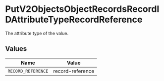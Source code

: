 # PutV2ObjectsObjectRecordsRecordIDAttributeTypeRecordReference

The attribute type of the value.


## Values

| Name               | Value              |
| ------------------ | ------------------ |
| `RECORD_REFERENCE` | record-reference   |